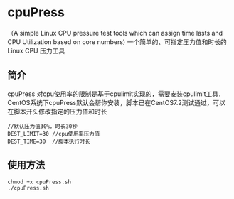 # cpuPress
（A simple Linux CPU pressure test tools which can assign time lasts and  CPU Utilization based on core numbers) 一个简单的、可指定压力值和时长的 Linux CPU 压力工具

## 简介
cpuPress 对cpu使用率的限制是基于cpulimit实现的，需要安装cpulimit工具，CentOS系统下cpuPress默认会帮你安装，脚本已在CentOS7.2测试通过，可以在脚本开头修改指定的压力值和时长

```
//默认压力值30%，时长30秒
DEST_LIMIT=30 //cpu使用率压力值
DEST_TIME=30  //脚本执行时长
```

## 使用方法
```
chmod +x cpuPress.sh
./cpuPress.sh
```
